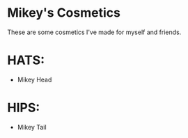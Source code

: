 # Mikey's Cosmetics

These are some cosmetics I've made for myself and friends.

# HATS:

- Mikey Head

# HIPS:

- Mikey Tail